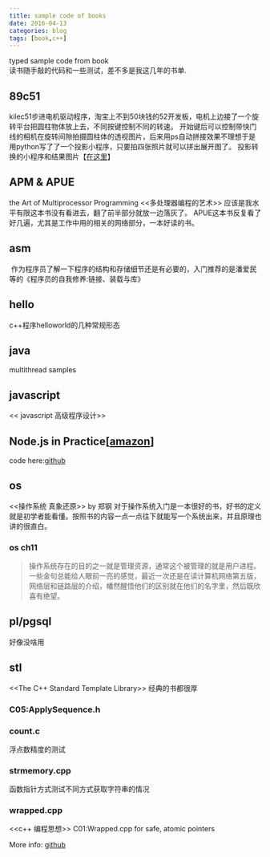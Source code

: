 ```yaml
---
title: sample code of books
date: 2016-04-13
categories: blog
tags: [book,c++]
---
```

typed sample code from book  
读书随手敲的代码和一些测试，差不多是我这几年的书单.

## 89c51
kilec51步进电机驱动程序，淘宝上不到50块钱的52开发板，电机上边接了一个旋转平台把圆柱物体放上去，不同按键控制不同的转速。 
开始键后可以控制带快门线的相机在旋转间隙拍摄圆柱体的透视图片，后来用ps自动拼接效果不理想于是用python写了了一个投影小程序，只要拍四张照片就可以拼出展开图了。
投影转换的小程序和结果图片【[在这里](https://github.com/bblu/algopython/tree/master/gis)】

## APM & APUE
the Art of Multiprocessor Programming
<<多处理器编程的艺术>> 应该是我水平有限这本书没有看进去，翻了前半部分就放一边落灰了。
APUE这本书反复看了好几遍，尤其是工作中用的相关的网络部分，一本好读的书。

## asm
  作为程序员了解一下程序的结构和存储细节还是有必要的，入门推荐的是潘爱民等的《程序员的自我修养:链接、装载与库》 

## hello
c++程序helloworld的几种常规形态

## java
multithread samples
  
## javascript
<< javascript 高级程序设计>>

## Node.js in Practice[[amazon](https://www.amazon.com/Node-js-Practice-Alex-R-Young/dp/1617290939)]
code here:[github](https://github.com/bblu/nodejs/tree/master/practice)

## os 
<<操作系统 真象还原>> by 郑钢 对于操作系统入门是一本很好的书，好书的定义就是初学者能看懂。按照书的内容一点一点往下就能写一个系统出来，并且原理也讲的很直白。

### os ch11
>操作系统存在的目的之一就是管理资源，通常这个被管理的就是用户进程。
一些金句总能给人眼前一亮的感觉，最近一次还是在读计算机网络第五版，网络层和链路层的介绍，幡然醒悟他们的区别就在他们的名字里，然后既欣喜有绝望。

## pl/pgsql
好像没啥用

## stl 
<<The C++ Standard Template Library>> 经典的书都很厚  

### C05:ApplySequence.h

### count.c 
浮点数精度的测试

### strmemory.cpp
函数指针方式测试不同方式获取字符串的情况

### wrapped.cpp
<<c++ 编程思想>> C01:Wrapped.cpp for safe, atomic pointers

More info: [github](https://github.com/bblu/samples)
